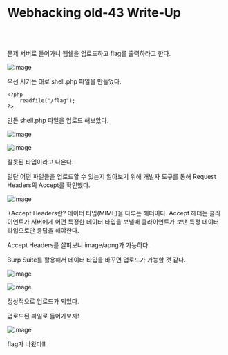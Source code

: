 <!DOCTYPE html>
<html>
<head>
        <link rel="stylesheet" type="text/css" href="sytle.css">
</head>
<body>
        <h1>Webhacking old-43 Write-Up</h1>
</body>
<br>
<br>
</html>

문제 서버로 들어가니 웹쉘을 업로드하고 flag를 출력하라고 한다.

![image](https://github.com/user-attachments/assets/3a2c7e87-66a9-4ba7-b6b0-87d31e643e87)

우선 시키는 대로 shell.php 파일을 만들었다.
```pyton
<?php
    readfile("/flag");
?>
```

만든 shell.php 파일을 업로드 해보았다.

![image](https://github.com/user-attachments/assets/ff8a2a38-ca86-41df-ac26-576eafa4996a)

![image](https://github.com/user-attachments/assets/9722ab86-bf9d-4ca4-9aa8-93d9f8b761da)

잘못된 타입이라고 나온다. 

일단 어떤 파일들을 업로드할 수 있는지 알아보기 위해 개발자 도구를 통해 Request Headers의 Accept를 확인했다.

![image](https://github.com/user-attachments/assets/007735fd-d616-437b-b6ca-445e42959f15)

+Accept Headers란?
데이터 타입(MIME)을 다루는 헤더이다. 
Accept 헤더는 클라이언트가 서버에게 어떤 특정한 데이터 타입을 보낼때 클라이언트가 보낸 특정 데이터 타입으로만 응답을 해야한다.

Accept Headers를 살펴보니 image/apng가 가능하다.

Burp Suite를 활용해서 데이터 타입을 바꾸면 업로드가 가능할 것 같다.

![image](https://github.com/user-attachments/assets/90c195bd-2fcc-4b76-8a03-37849132f00c)

![image](https://github.com/user-attachments/assets/857f2da5-7e4e-486b-bb5a-4abc6924673b)

정상적으로 업로드가 되었다. 

업로드된 파일로 들어가보자!

![image](https://github.com/user-attachments/assets/c291622b-0ee3-42fa-8312-7a611886aea2)

flag가 나왔다!!
